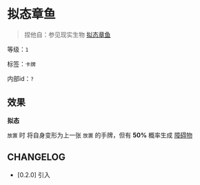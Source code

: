 # 拟态章鱼

> 捏他自：参见现实生物 [拟态章鱼](https://www.bilibili.com/video/BV1iK4y1m739)

等级：`1`

标签：`卡牌`

内部id：`?`

## 效果

**拟态**

`放置` 时 将自身变形为上一张 `放置` 的手牌，但有 **50%** 概率生成 [障碍物](../卡牌组/障碍物.md)

## CHANGELOG

- [0.2.0] 引入
